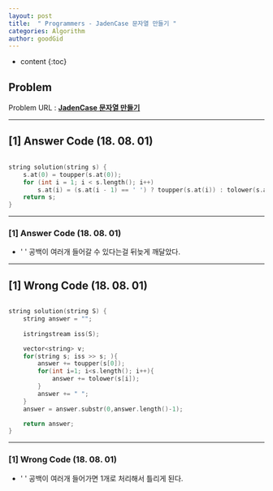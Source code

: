 ```yaml
---
layout: post
title:  " Programmers - JadenCase 문자열 만들기 "
categories: Algorithm
author: goodGid
---
```

* content
{:toc}


## Problem 
Problem URL : **[JadenCase 문자열 만들기](https://programmers.co.kr/learn/courses/30/lessons/12951)**

---

## [1] Answer Code (18. 08. 01)

``` cpp

string solution(string s) {
    s.at(0) = toupper(s.at(0));
    for (int i = 1; i < s.length(); i++)
        s.at(i) = (s.at(i - 1) == ' ') ? toupper(s.at(i)) : tolower(s.at(i));
    return s;
}
```

---

### [1] Answer Code (18. 08. 01)

* ' ' 공백이 여러개 들어갈 수 있다는걸 뒤늦게 깨달았다.

---

## [1] Wrong Code (18. 08. 01)

``` cpp

string solution(string S) {
    string answer = "";
    
    istringstream iss(S);

    vector<string> v;
    for(string s; iss >> s; ){
        answer += toupper(s[0]);
        for(int i=1; i<s.length(); i++){
            answer += tolower(s[i]);
        }
        answer += " ";
    }
    answer = answer.substr(0,answer.length()-1);

    return answer;
}
```

---

### [1] Wrong Code (18. 08. 01)

* ' ' 공백이 여러개 들어가면 1개로 처리해서 틀리게 된다.



